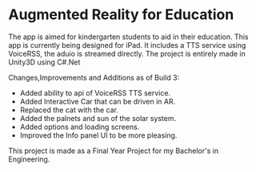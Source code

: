 # Augmented Reality for Education


 The app is aimed for kindergarten students to aid in their education. This app is currently being designed for 
 iPad. It includes a TTS service using VoiceRSS, the aduio is streamed directly.
 The project is entirely made in Unity3D using C#.Net
 
  Changes,Improvements and Additions as of Build 3:
  - Added ability to api of VoiceRSS TTS service.
  - Added Interactive Car that can be driven in AR.
  - Replaced the cat with the car.
  - Added the palnets and sun of the solar system.
  - Added options and loading screens.
  - Improved the Info panel UI to be more pleasing.
 
 
 This project is made as a Final Year Project for my Bachelor's in Engineering.
